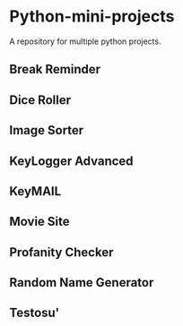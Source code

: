 # Python-mini-projects

A repository for multiple python projects.

## Break Reminder

## Dice Roller

## Image Sorter

## KeyLogger Advanced

## KeyMAIL

## Movie Site

## Profanity Checker

## Random Name Generator

## Testosu'

